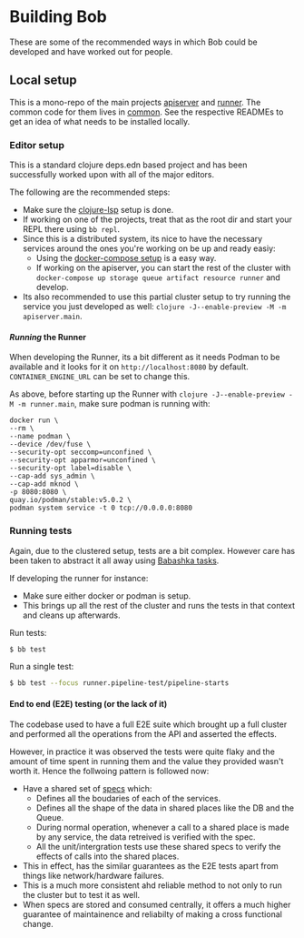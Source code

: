 # Building Bob

These are some of the recommended ways in which Bob could be developed and have worked out for people.

## Local setup

This is a mono-repo of the main projects [apiserver](../apiserver) and [runner](../runner). The common code for them lives in [common](../common).
See the respective READMEs to get an idea of what needs to be installed locally.

### Editor setup

This is a standard clojure deps.edn based project and has been successfully worked upon with all of the major editors.

The following are the recommended steps:

- Make sure the [clojure-lsp](https://clojure-lsp.io/) setup is done.
- If working on one of the projects, treat that as the root dir and start your REPL there using `bb repl`.
- Since this is a distributed system, its nice to have the necessary services around the ones you're working on be up and ready easiy:
  - Using the [docker-compose setup](https://github.com/bob-cd/bob-deploy/blob/main/docker-compose.yml) is a easy way.
  - If working on the apiserver, you can start the rest of the cluster with `docker-compose up storage queue artifact resource runner` and develop.
- Its also recommended to use this partial cluster setup to try running the service you just developed as well: `clojure -J--enable-preview -M -m apiserver.main`.

#### _Running_ the Runner

When developing the Runner, its a bit different as it needs Podman to be available and it looks for it on `http://localhost:8080` by default.
`CONTAINER_ENGINE_URL` can be set to change this.

As above, before starting up the Runner with `clojure -J--enable-preview -M -m runner.main`, make sure podman is running with:
```shell
docker run \
--rm \
--name podman \
--device /dev/fuse \
--security-opt seccomp=unconfined \
--security-opt apparmor=unconfined \
--security-opt label=disable \
--cap-add sys_admin \
--cap-add mknod \
-p 8080:8080 \
quay.io/podman/stable:v5.0.2 \
podman system service -t 0 tcp://0.0.0.0:8080
```

### Running tests

Again, due to the clustered setup, tests are a bit complex. However care has been taken to abstract it all away using [Babashka tasks](https://book.babashka.org/#tasks).

If developing the runner for instance:

- Make sure either docker or podman is setup.
- This brings up all the rest of the cluster and runs the tests in that context and cleans up afterwards.

Run tests:

```bash
$ bb test
```

Run a single test:

```bash
$ bb test --focus runner.pipeline-test/pipeline-starts
```

#### End to end (E2E) testing (or the lack of it)

The codebase used to have a full E2E suite which brought up a full cluster and performed all the operations from the API and asserted the effects.

However, in practice it was observed the tests were quite flaky and the amount of time spent in running them and the value they provided wasn't worth it. Hence the follwoing pattern is followed now:

- Have a shared set of [specs](https://github.com/bob-cd/bob/blob/main/common/src/common/schemas.clj) which:
  - Defines all the boudaries of each of the services.
  - Defines all the shape of the data in shared places like the DB and the Queue.
  - During normal operation, whenever a call to a shared place is made by any service, the data retreived is verified with the spec.
  - All the unit/intergration tests use these shared specs to verify the effects of calls into the shared places.
- This in effect, has the similar guarantees as the E2E tests apart from things like network/hardware failures.
- This is a much more consistent ahd reliable method to not only to run the cluster but to test it as well.
- When specs are stored and consumed centrally, it offers a much higher guarantee of maintainence and reliabilty of making a cross functional change.
